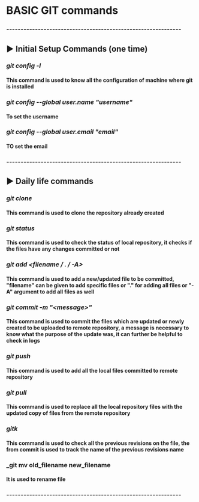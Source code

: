 # BASIC GIT commands

### -------------------------------------------------------------

## :arrow_forward: Initial Setup Commands (one time)

### _git config -l_
#### This command is used to know all the configuration of machine where git is installed

### _git config --global user.name "username"_
#### To set the username

### _git config --global user.email "email"_
#### TO set the email

### -------------------------------------------------------------

## :arrow_forward: Daily life commands

### _git clone <url>_
#### This command is used to clone the repository already created

### _git status_
#### This command is used to check the status of local repository, it checks if the files have any changes committed or not

### _git add <filename / . / -A>_
#### This command is used to add a new/updated file to be committed, "filename" can be given to add specific files or "." for adding all files or "-A" argument to add all files as well

### _git commit -m "\<message\>"_
#### This command is used to commit the files which are updated or newly created to be uploaded to remote repository, a message is necessary to know what the purpose of the update was, it can further be helpful to check in logs 

### _git push_
#### This command is used to add all the local files committed to remote repository

### _git pull_
#### This command is used to replace all the local repository files with the updated copy of files from the remote repository

### _gitk <filename>_
#### This command is used to check all the previous revisions on the file, the <message> from commit is used to track the name of the previous revisions name

### _git mv old_filename new_filename
#### It is used to rename file

### -------------------------------------------------------------